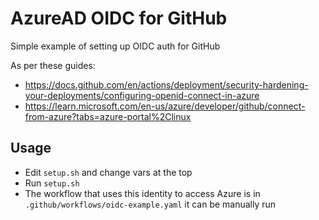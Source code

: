 # AzureAD OIDC for GitHub

Simple example of setting up OIDC auth for GitHub

As per these guides:

- https://docs.github.com/en/actions/deployment/security-hardening-your-deployments/configuring-openid-connect-in-azure
- https://learn.microsoft.com/en-us/azure/developer/github/connect-from-azure?tabs=azure-portal%2Clinux

## Usage

- Edit `setup.sh` and change vars at the top
- Run `setup.sh`
- The workflow that uses this identity to access Azure is in `.github/workflows/oidc-example.yaml` it can be manually run
  